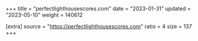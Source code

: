 +++
title = "perfectlighthousescores.com"
date = "2023-01-31"
updated = "2023-05-10"
weight = 140612

[extra]
source = "https://perfectlighthousescores.com"
ratio = 4
size = 137
+++
